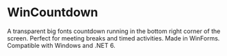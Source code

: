 # WinCountdown
A transparent big fonts countdown running in the bottom right corner of the screen.
Perfect for meeting breaks and timed activities.
Made in WinForms. Compatible with Windows and .NET 6.

